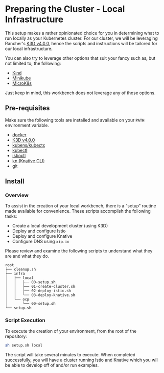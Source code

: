 # Preparing the Cluster - Local Infrastructure

This setup makes a rather opinionated choice for you in determining what to run locally as your Kubernetes cluster. For our cluster, we will be leveraging Rancher's [K3D v4.0.0](https://k3d.io/), hence the scripts and instructions will be tailored for our local infrastructure. 

You can also try to leverage other options that suit your fancy such as, but not limited to, the following: 

- [Kind](https://kind.sigs.k8s.io/)
- [Minikube](https://minikube.sigs.k8s.io/docs/start/)
- [MicroK8s](https://microk8s.io/)

Just keep in mind, this workbench does not leverage any of those options. 

## Pre-requisites

Make sure the following tools are installed and available on your `PATH` environment variable. 

- [docker](https://docs.docker.com/get-docker/)
- [K3D v4.0.0](https://k3d.io/) 
- [kubens/kubectx](https://github.com/ahmetb/kubectx)
- [kubectl](https://kubernetes.io/docs/tasks/tools/install-kubectl/)
- [istioctl](https://istio.io/latest/docs/ops/diagnostic-tools/istioctl/)
- [kn (Knative CLI)](https://knative.dev/docs/install/install-kn/)
- git

## Install

### Overview

To assist in the creation of your local workbench, there is a "setup" routine made available for convenience. These scripts accomplish the following tasks: 

- Create a local development cluster (using K3D)
- Deploy and configure Istio
- Deploy and configure Knative
- Configure DNS using `xip.io`

Please review and examine the following scripts to understand what they are and what they do. 

```
root
├── cleanup.sh
├── infra
│   ├── local
│   │   ├── 00-setup.sh
│   │   ├── 01-create-cluster.sh
│   │   ├── 02-deploy-istio.sh
│   │   └── 03-deploy-knative.sh
│   └── ocp
│       └── 00-setup.sh
└── setup.sh
```

### Script Execution

To execute the creation of your environment, from the root of the repository: 

```bash
sh setup.sh local
```

The script will take several minutes to execute. When completed successfully, you will have a cluster running Istio and Knative which you will be able to develop off of and/or run examples. 

